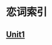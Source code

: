 <h1>恋词索引</h1>



## [Unit1](https://github.com/Mu-lnz/book/blob/master/%E6%81%8B%E8%AF%8D/%E6%81%8B%E8%AF%8D/Unit1.md)

